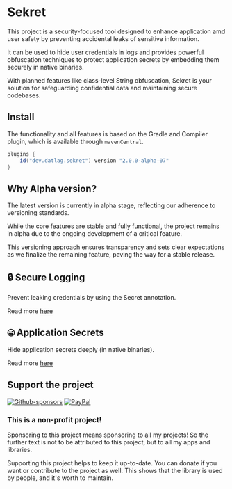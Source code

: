 # Sekret

This project is a security-focused tool designed to enhance application amd user safety by preventing accidental leaks of sensitive information.

It can be used to hide user credentials in logs and provides powerful obfuscation techniques to protect application secrets by embedding them securely in native binaries.

With planned features like class-level String obfuscation, Sekret is your solution for safeguarding confidential data and maintaining secure codebases.

## Install

The functionality and all features is based on the Gradle and Compiler plugin, which is available through `mavenCentral`.

```gradle
plugins { 
    id("dev.datlag.sekret") version "2.0.0-alpha-07"
}
```

## Why Alpha version?

The latest version is currently in alpha stage, reflecting our adherence to versioning standards.

While the core features are stable and fully functional, the project remains in alpha due to the ongoing development of a critical feature.

This versioning approach ensures transparency and sets clear expectations as we finalize the remaining feature, paving the way for a stable release.

## 🔒 Secure Logging

Prevent leaking credentials by using the Secret annotation.

Read more [here](Logging.md)

## 🤐 Application Secrets

Hide application secrets deeply (in native binaries).

Read more [here](Secrets.md)

## Support the project

[![Github-sponsors](https://img.shields.io/badge/sponsor-30363D?style=for-the-badge&logo=GitHub-Sponsors&logoColor=#EA4AAA)](https://github.com/sponsors/DATL4G)
[![PayPal](https://img.shields.io/badge/PayPal-00457C?style=for-the-badge&logo=paypal&logoColor=white)](https://paypal.me/datlag)

### This is a non-profit project!

Sponsoring to this project means sponsoring to all my projects!
So the further text is not to be attributed to this project, but to all my apps and libraries.

Supporting this project helps to keep it up-to-date. You can donate if you want or contribute to the project as well.
This shows that the library is used by people, and it's worth to maintain.